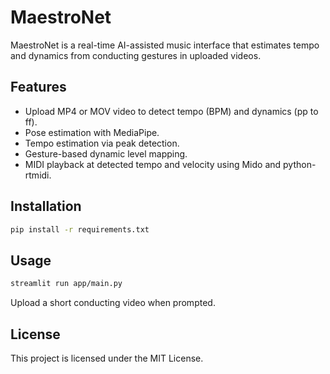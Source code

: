 # MaestroNet

MaestroNet is a real-time AI-assisted music interface that estimates tempo and dynamics from conducting gestures in uploaded videos.

## Features

- Upload MP4 or MOV video to detect tempo (BPM) and dynamics (pp to ff).
- Pose estimation with MediaPipe.
- Tempo estimation via peak detection.
- Gesture-based dynamic level mapping.
- MIDI playback at detected tempo and velocity using Mido and python-rtmidi.

## Installation

```bash
pip install -r requirements.txt
```

## Usage

```bash
streamlit run app/main.py
```

Upload a short conducting video when prompted.

## License

This project is licensed under the MIT License.